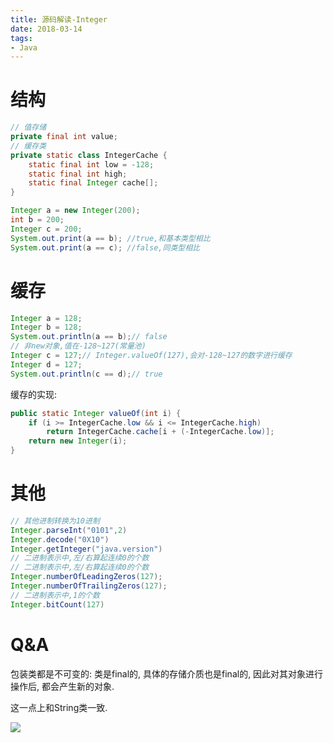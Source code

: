 ```yaml
---
title: 源码解读-Integer
date: 2018-03-14
tags:
- Java
---
```


# 结构

```Java
// 值存储
private final int value;
// 缓存类
private static class IntegerCache {
    static final int low = -128;
    static final int high;
    static final Integer cache[];
}
```

```Java
Integer a = new Integer(200);
int b = 200;
Integer c = 200;
System.out.print(a == b); //true,和基本类型相比
System.out.print(a == c); //false,同类型相比
```

# 缓存

```Java
Integer a = 128;
Integer b = 128;
System.out.println(a == b);// false
// 非new对象,值在-128~127(常量池)
Integer c = 127;// Integer.valueOf(127),会对-128~127的数字进行缓存
Integer d = 127;
System.out.println(c == d);// true
```

缓存的实现:

```Java
public static Integer valueOf(int i) {
    if (i >= IntegerCache.low && i <= IntegerCache.high)
        return IntegerCache.cache[i + (-IntegerCache.low)];
    return new Integer(i);
}
```

# 其他

```Java
// 其他进制转换为10进制
Integer.parseInt("0101",2)
Integer.decode("0X10")
Integer.getInteger("java.version")
// 二进制表示中,左/右算起连续0的个数
// 二进制表示中,左/右算起连续0的个数
Integer.numberOfLeadingZeros(127);
Integer.numberOfTrailingZeros(127);
// 二进制表示中,1的个数
Integer.bitCount(127)
```

# Q&A

包装类都是不可变的: 类是final的, 具体的存储介质也是final的, 因此对其对象进行操作后, 都会产生新的对象.

这一点上和String类一致.

[![](https://static.segmentfault.com/v-5b1df2a7/global/img/creativecommons-cc.svg)](https://creativecommons.org/licenses/by-nc-nd/4.0/)